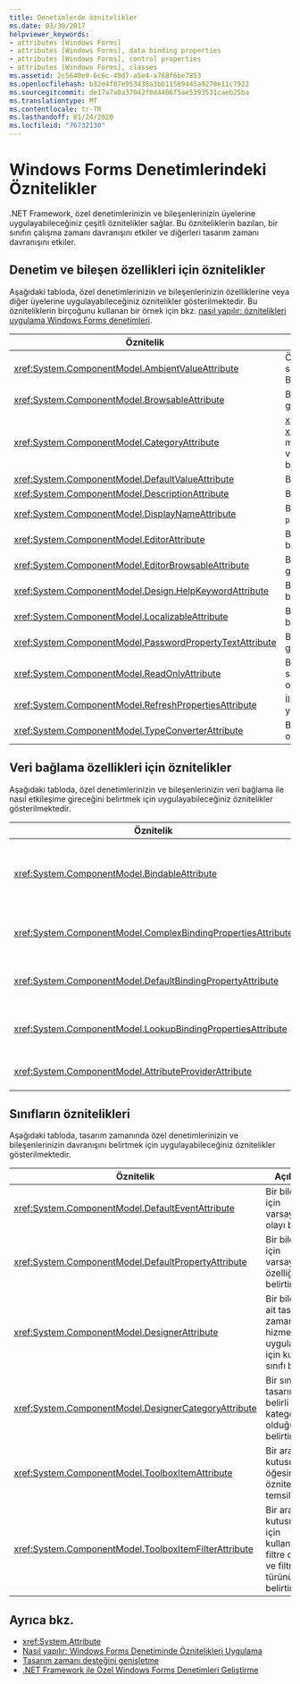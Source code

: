 ```yaml
---
title: Denetimlerde öznitelikler
ms.date: 03/30/2017
helpviewer_keywords:
- attributes [Windows Forms]
- attributes [Windows Forms], data binding properties
- attributes [Windows Forms], control properties
- attributes [Windows Forms], classes
ms.assetid: 2c5640e9-6c6c-49d7-a5e4-a768f6be7853
ms.openlocfilehash: b32e4f87e953438a3bb11569445a9270e11c7922
ms.sourcegitcommit: de17a7a0a37042f0d4406f5ae5393531caeb25ba
ms.translationtype: MT
ms.contentlocale: tr-TR
ms.lasthandoff: 01/24/2020
ms.locfileid: "76732130"
---
```

# <a name="attributes-in-windows-forms-controls"></a>Windows Forms Denetimlerindeki Öznitelikler
.NET Framework, özel denetimlerinizin ve bileşenlerinizin üyelerine uygulayabileceğiniz çeşitli öznitelikler sağlar. Bu özniteliklerin bazıları, bir sınıfın çalışma zamanı davranışını etkiler ve diğerleri tasarım zamanı davranışını etkiler.  
  
## <a name="attributes-for-control-and-component-properties"></a>Denetim ve bileşen özellikleri için öznitelikler  
 Aşağıdaki tabloda, özel denetimlerinizin ve bileşenlerinizin özelliklerine veya diğer üyelerine uygulayabileceğiniz öznitelikler gösterilmektedir. Bu özniteliklerin birçoğunu kullanan bir örnek için bkz. [nasıl yapılır: öznitelikleri uygulama Windows Forms denetimleri](how-to-apply-attributes-in-windows-forms-controls.md).  
  
|Öznitelik|Açıklama|  
|---------------|-----------------|  
|<xref:System.ComponentModel.AmbientValueAttribute>|Özelliğin değerini başka bir kaynaktan almasını sağlamak için bir özelliğe geçirilecek değeri belirtir. Bu, *Ambience*olarak bilinir.|  
|<xref:System.ComponentModel.BrowsableAttribute>|Bir özellik veya olayın bir **Özellikler** penceresinde görüntülenip görüntülenmeyeceğini belirtir.|  
|<xref:System.ComponentModel.CategoryAttribute>|<xref:System.Windows.Forms.PropertyGrid> denetim <xref:System.Windows.Forms.PropertySort.Categorized> moduna ayarlanmış şekilde görüntülendiğinde özelliğin veya olayın gruplandıralınacağı kategorinin adını belirtir.|  
|<xref:System.ComponentModel.DefaultValueAttribute>|Bir özellik için varsayılan değeri belirtir.|  
|<xref:System.ComponentModel.DescriptionAttribute>|Bir özellik veya olay için bir açıklama belirtir.|  
|<xref:System.ComponentModel.DisplayNameAttribute>|Bağımsız değişken içermeyen bir özellik, olay veya `public void` yöntemi için görünen adı belirtir.|  
|<xref:System.ComponentModel.EditorAttribute>|Bir özelliği değiştirmek için kullanılacak düzenleyiciyi belirtir.|  
|<xref:System.ComponentModel.EditorBrowsableAttribute>|Bir özellik veya yöntemin düzenleyicide görüntülenebilir olduğunu belirtir.|  
|<xref:System.ComponentModel.Design.HelpKeywordAttribute>|Bir sınıf veya üyenin bağlam anahtar sözcüğünü belirtir.|  
|<xref:System.ComponentModel.LocalizableAttribute>|Bir özelliğin yerelleştirilmesi gerekip gerekmediğini belirtir.|  
|<xref:System.ComponentModel.PasswordPropertyTextAttribute>|Bir nesnenin metin gösteriminin yıldız gibi karakterlerle gizlendiğini gösterir.|  
|<xref:System.ComponentModel.ReadOnlyAttribute>|Bu özniteliğin bağlantılı özelliğinin, tasarım zamanında salt okunurdur veya okuma/yazma özelliği olup olmadığını belirtir.|  
|<xref:System.ComponentModel.RefreshPropertiesAttribute>|İlişkili özellik değeri değiştiğinde özellik kılavuzunun yenilenmesi gerektiğini gösterir.|  
|<xref:System.ComponentModel.TypeConverterAttribute>|Bu özniteliğin bağlandığı nesne için dönüştürücü olarak kullanılacak türü belirtir.|  
  
## <a name="attributes-for-data-binding-properties"></a>Veri bağlama özellikleri için öznitelikler  
 Aşağıdaki tabloda, özel denetimlerinizin ve bileşenlerinizin veri bağlama ile nasıl etkileşime gireceğini belirtmek için uygulayabileceğiniz öznitelikler gösterilmektedir.  
  
|Öznitelik|Açıklama|  
|---------------|-----------------|  
|<xref:System.ComponentModel.BindableAttribute>|Bir özelliğin genellikle bağlama için kullanılıp kullanılmayacağını belirtir.|  
|<xref:System.ComponentModel.ComplexBindingPropertiesAttribute>|Bir bileşenin veri kaynağı ve veri üyesi özelliklerini belirtir.|  
|<xref:System.ComponentModel.DefaultBindingPropertyAttribute>|Bir bileşen için varsayılan bağlama özelliğini belirtir.|  
|<xref:System.ComponentModel.LookupBindingPropertiesAttribute>|Bir bileşenin veri kaynağı ve veri üyesi özelliklerini belirtir.|  
|<xref:System.ComponentModel.AttributeProviderAttribute>|Öznitelik yeniden yönlendirmeyi mümkün.|  
  
## <a name="attributes-for-classes"></a>Sınıfların öznitelikleri  
 Aşağıdaki tabloda, tasarım zamanında özel denetimlerinizin ve bileşenlerinizin davranışını belirtmek için uygulayabileceğiniz öznitelikler gösterilmektedir.  
  
|Öznitelik|Açıklama|  
|---------------|-----------------|  
|<xref:System.ComponentModel.DefaultEventAttribute>|Bir bileşen için varsayılan olayı belirtir.|  
|<xref:System.ComponentModel.DefaultPropertyAttribute>|Bir bileşen için varsayılan özelliği belirtir.|  
|<xref:System.ComponentModel.DesignerAttribute>|Bir bileşene ait tasarım zamanı hizmetlerini uygulamak için kullanılan sınıfı belirtir.|  
|<xref:System.ComponentModel.DesignerCategoryAttribute>|Bir sınıfın tasarımcısının belirli bir kategoriye ait olduğunu belirtir.|  
|<xref:System.ComponentModel.ToolboxItemAttribute>|Bir araç kutusu öğesinin özniteliğini temsil eder.|  
|<xref:System.ComponentModel.ToolboxItemFilterAttribute>|Bir araç kutusu öğesi için kullanılacak filtre dizesini ve filtre türünü belirtir.|  
  
## <a name="see-also"></a>Ayrıca bkz.

- <xref:System.Attribute>
- [Nasıl yapılır: Windows Forms Denetiminde Öznitelikleri Uygulama](how-to-apply-attributes-in-windows-forms-controls.md)
- [Tasarım zamanı desteğini genişletme](https://docs.microsoft.com/previous-versions/visualstudio/visual-studio-2013/37899azc(v=vs.120))
- [.NET Framework ile Özel Windows Forms Denetimleri Geliştirme](developing-custom-windows-forms-controls.md)
